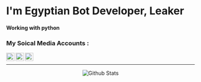 # I'm Egyptian Bot Developer, Leaker 

#### Working with python 

### My Soical Media Accounts :

[<img align="left" alt="LKST1 | YouTube" width="22px" src="https://cdn.jsdelivr.net/npm/simple-icons@v3/icons/youtube.svg" />][youtube]
[<img align="left" alt="LKST1 | Twitter" width="22px" src="https://cdn.jsdelivr.net/npm/simple-icons@v3/icons/twitter.svg" />][twitter]
[<img align="left" alt="LKST1 | Discord" width="22px" src="https://cdn.jsdelivr.net/npm/simple-icons@v3/icons/discord.svg" />][discord]

<br />

---

<p align="center">
   <img src="https://github-readme-stats.vercel.app/api?username=LKST1&count_private=true&show_icons=true&theme=dark" alt="Github Stats"/>
</p>

[youtube]: https://www.youtube.com/channel/UCmpic1iFlJz0Ff_kkKrPijw
[twitter]: https://twitter.com/leaks_station
[discord]: https://discords.com/bio/p/leaksstationguy

